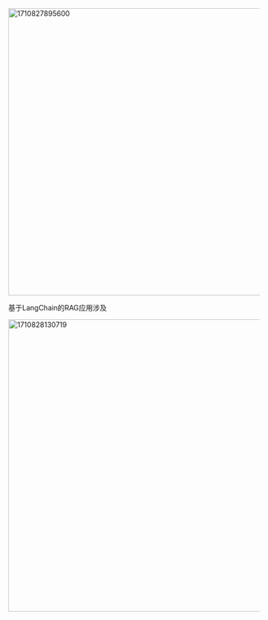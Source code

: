 


<img width="576" alt="1710827895600" src="https://github.com/b43646/MLInAction/assets/4653664/f76d75fc-99d8-4b79-8495-f9927f1c9090">

基于LangChain的RAG应用涉及

<img width="586" alt="1710828130719" src="https://github.com/b43646/MLInAction/assets/4653664/4a31b5f3-7174-4bf3-ad18-225c8fc18311">

